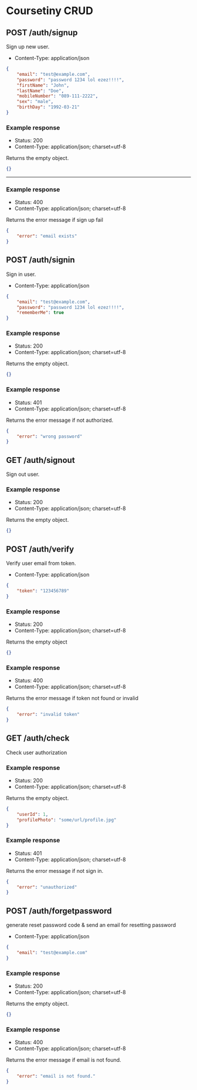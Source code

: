 # Coursetiny CRUD

## POST /auth/signup

Sign up new user.

* Content-Type: application/json

```json
{
    "email": "test@example.com",
    "password": "password 1234 lol ezez!!!!",
    "firstName": "John",
    "lastName": "Doe",
    "mobileNumber": "089-111-2222",
    "sex": "male",
    "birthDay": "1992-03-21"
}
```

### Example response

* Status: 200
* Content-Type: application/json; charset=utf-8

Returns the empty object.

```json
{}
```

---
### Example response

* Status: 400
* Content-Type: application/json; charset=utf-8

Returns the error message if sign up fail

```json
{
    "error": "email exists"
}
```

## POST /auth/signin

Sign in user.

* Content-Type: application/json

```json
{
    "email": "test@example.com",
    "password": "password 1234 lol ezez!!!!",
    "rememberMe": true
}
```

### Example response

* Status: 200
* Content-Type: application/json; charset=utf-8

Returns the empty object.

```json
{}
```

### Example response

* Status: 401
* Content-Type: application/json; charset=utf-8

Returns the error message if not authorized.

```json
{
    "error": "wrong password"
}
```

## GET /auth/signout

Sign out user.

### Example response

* Status: 200
* Content-Type: application/json; charset=utf-8

Returns the empty object.

```json
{}
```

## POST /auth/verify

Verify user email from token.

* Content-Type: application/json

```json
{
    "token": "123456789"
}
```

### Example response

* Status: 200
* Content-Type: application/json; charset=utf-8

Returns the empty object

```json
{}
```

### Example response

* Status: 400
* Content-Type: application/json; charset=utf-8

Returns the error message if token not found or invalid

```json
{
    "error": "invalid token"
}
```
## GET /auth/check

Check user authorization

### Example response

* Status: 200
* Content-Type: application/json; charset=utf-8

Returns the empty object.

```json
{
    "userId": 1,
    "profilePhoto": "some/url/profile.jpg"
}
```

### Example response

* Status: 401
* Content-Type: application/json; charset=utf-8

Returns the error message if not sign in.

```json
{
    "error": "unauthorized"
}
```
## POST /auth/forgetpassword

generate reset password code &
send an email for resetting password

* Content-Type: application/json

```json
{
    "email": "test@example.com"
}
```

### Example response

* Status: 200
* Content-Type: application/json; charset=utf-8

Returns the empty object.

```json
{}
```

### Example response

* Status: 400
* Content-Type: application/json; charset=utf-8

Returns the error message if email is not found.

```json
{
    "error": "email is not found."
}
```
